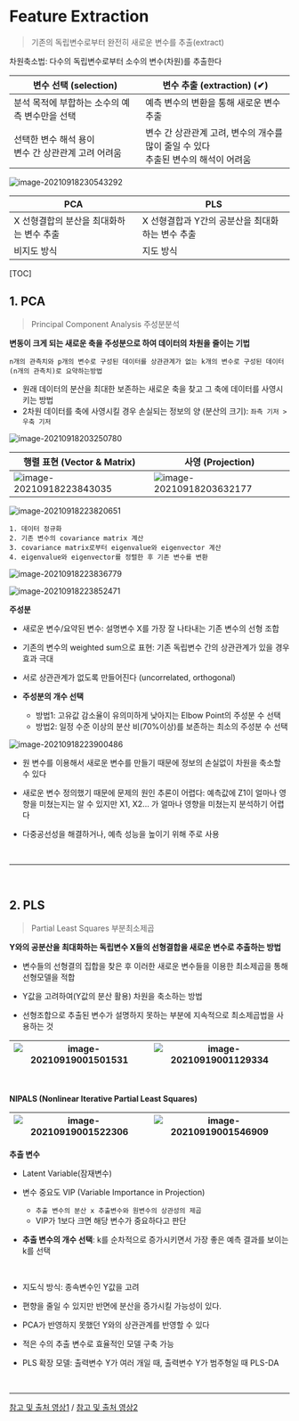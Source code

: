 # Feature Extraction

> 기존의 독립변수로부터 완전히 새로운 변수를 추출(extract)

차원축소법: 다수의 독립변수로부터 소수의 변수(차원)를 추출한다

| 변수 선택 (selection)                                 | 변수 추출 (extraction) (✔)                                   |
| ----------------------------------------------------- | ------------------------------------------------------------ |
| 분석 목적에 부합하는 소수의 예측 변수만을 선택        | 예측 변수의 변환을 통해 새로운 변수 추출                     |
| 선택한 변수 해석 용이<br>변수 간 상관관계 고려 어려움 | 변수 간 상관관계 고려, 변수의 개수를 많이 줄일 수 있다<br>추출된 변수의 해석이 어려움 |

![image-20210918230543292](README.assets/image-20210918230543292.png)

| PCA                                      | PLS                                              |
| ---------------------------------------- | ------------------------------------------------ |
| X 선형결합의 분산을 최대화하는 변수 추출 | X 선형결합과 Y간의 공분산을 최대화하는 변수 추출 |
| 비지도 방식                              | 지도 방식                                        |



[TOC]

## 1. PCA

> Principal Component Analysis 주성분분석 

**변동이 크게 되는 새로운 축을 주성분으로 하여 데이터의 차원을 줄이는 기법**

```
n개의 관측치와 p개의 변수로 구성된 데이터를 상관관계가 없는 k개의 변수로 구성된 데이터 (n개의 관측치)로 요약하는방법
```

- 원래 데이터의 분산을 최대한 보존하는 새로운 축을 찾고 그 축에 데이터를 사영시키는 방법 
- 2차원 데이터를 축에 사영시킬 경우 손실되는 정보의 양 (분산의 크기): `좌측 기저 > 우축 기저`

![image-20210918203250780](README.assets/image-20210918203250780.png)

| 행렬 표현 (Vector & Matrix)                                  | 사영 (Projection)                                            |
| ------------------------------------------------------------ | ------------------------------------------------------------ |
| ![image-20210918223843035](README.assets/image-20210918223843035.png) | ![image-20210918203632177](README.assets/image-20210918203632177.png) |

![image-20210918223820651](README.assets/image-20210918223820651.png)

```
1. 데이터 정규화
2. 기존 변수의 covariance matrix 계산
3. covariance matrix로부터 eigenvalue와 eigenvector 계산
4. eigenvalue와 eigenvector를 정렬한 후 기존 변수를 변환
```

![image-20210918223836779](README.assets/image-20210918223836779.png)

![image-20210918223852471](README.assets/image-20210918223852471.png)

**주성분**

- 새로운 변수/요약된 변수: 설명변수 X를 가장 잘 나타내는 기존 변수의 선형 조합 

- 기존의 변수의 weighted sum으로 표현: 기존 독립변수 간의 상관관계가 있을 경우 효과 극대
- 서로 상관관계가 없도록 만들어진다 (uncorrelated, orthogonal)

- **주성분의 개수 선택**
  - 방법1: 고유값 감소율이 유의미하게 낮아지는 Elbow Point의 주성분 수 선택 
  - 방법2: 일정 수준 이상의 분산 비(70%이상)를 보존하는 최소의 주성분 수 선택

![image-20210918223900486](README.assets/image-20210918223900486.png)

- 원 변수를 이용해서 새로운 변수를 만들기 때문에 정보의 손실없이 차원을 축소할 수 있다

- 새로운 변수 정의했기 때문에 문제의 원인 추론이 어렵다: 예측값에 Z1이 얼마나 영향을 미쳤는지는 알 수 있지만 X1, X2... 가 얼마나 영향을 미쳤는지 분석하기 어렵다

- 다중공선성을 해결하거나, 예측 성능을 높이기 위해 주로 사용

<br>

---

<br>

## 2. PLS

> Partial Least Squares 부분최소제곱

**Y와의 공분산을 최대화하는 독립변수 X들의 선형결합을 새로운 변수로 추출하는 방법**

- 변수들의 선형결의 집합을 찾은 후 이러한 새로운 변수들을 이용한 최소제곱을 통해 선형모델을 적합 

- Y값을 고려하여(Y값의 분산 활용) 차원을 축소하는 방법
- 선형조합으로 추출된 변수가 설명하지 못하는 부분에 지속적으로 최소제곱법을 사용하는 것

| ![image-20210919001501531](README.assets/image-20210919001501531.png) | ![image-20210919001129334](README.assets/image-20210919001129334.png) |
| ------------------------------------------------------------ | ------------------------------------------------------------ |

<br>

**NIPALS (Nonlinear Iterative Partial Least Squares)**

| ![image-20210919001522306](README.assets/image-20210919001522306.png) | ![image-20210919001546909](README.assets/image-20210919001546909.png) |
| ------------------------------------------------------------ | ------------------------------------------------------------ |

**추출 변수**

- Latent Variable(잠재변수)
- 변수 중요도 VIP (Variable Importance in Projection)
  - `추출 변수의 분산 x 추출변수와 원변수의 상관성의 제곱`
  - VIP가 1보다 크면 해당 변수가 중요하다고 판단 

- **추출 변수의 개수 선택**: k를 순차적으로 증가시키면서 가장 좋은 예측 결과를 보이는 k를 선택

<br>

- 지도식 방식: 종속변수인 Y값을 고려

- 편향을 줄일 수 있지만 반면에 분산을 증가시킬 가능성이 있다.

- PCA가 반영하지 못했던 Y와의 상관관계를 반영할 수 있다

- 적은 수의 추출 변수로 효율적인 모델 구축 가능
- PLS 확장 모델: 출력변수 Y가 여러 개일 때, 출력변수 Y가 범주형일 때 PLS-DA

<br>

---

[참고 및 출처 영상1](https://www.youtube.com/watch?v=FhQm2Tc8Kic) / [참고 및 출처 영상2](https://www.youtube.com/watch?v=OCprdWfgBkc)

